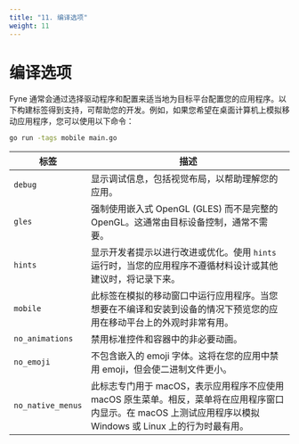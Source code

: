 ```yaml
---
title: "11. 编译选项"
weight: 11
---
```


# 编译选项

Fyne 通常会通过选择驱动程序和配置来适当地为目标平台配置您的应用程序。以下构建标签得到支持，可帮助您的开发。例如，如果您希望在桌面计算机上模拟移动应用程序，您可以使用以下命令：

```sh
go run -tags mobile main.go
```

| 标签 | 描述 |
|----------|---------------------------|
| `debug`  | 显示调试信息，包括视觉布局，以帮助理解您的应用。 |
| `gles`   | 强制使用嵌入式 OpenGL (GLES) 而不是完整的 OpenGL。这通常由目标设备控制，通常不需要。 |
| `hints`  | 显示开发者提示以进行改进或优化。使用 `hints` 运行时，当您的应用程序不遵循材料设计或其他建议时，将记录下来。 |
| `mobile` | 此标签在模拟的移动窗口中运行应用程序。当您想要在不编译和安装到设备的情况下预览您的应用在移动平台上的外观时非常有用。 |
| `no_animations` | 禁用标准控件和容器中的非必要动画。 |
| `no_emoji` | 不包含嵌入的 emoji 字体。这将在您的应用中禁用 emoji，但会使二进制文件更小。 |
| `no_native_menus` | 此标志专门用于 macOS，表示应用程序不应使用 macOS 原生菜单。相反，菜单将在应用程序窗口内显示。在 macOS 上测试应用程序以模拟 Windows 或 Linux 上的行为时最有用。 |


